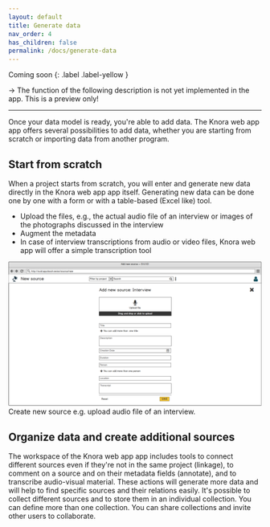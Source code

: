 ```yaml
---
layout: default
title: Generate data
nav_order: 4
has_children: false
permalink: /docs/generate-data
---
```


Coming soon
{: .label .label-yellow }

&rarr; The function of the following description is not yet implemented in the app. This is a preview only!

---

Once your data model is ready, you're able to add data. The Knora web app app offers several possibilities to add data, whether you are starting from scratch or importing data from another program.

## Start from scratch

When a project starts from scratch, you will enter and generate new data directly in the Knora web app app itself. Generating new data can be done one by one with a form or with a table-based (Excel like) tool.

- Upload the files, e.g., the actual audio file of an interview or images of the photographs discussed in the interview
- Augment the metadata
- In case of interview transcriptions from audio or video files, Knora web app will offer a simple transcription tool

![Create new source e.g. upload audio file of an interview.](../assets/images/mock-source-new-edit.png)
Create new source e.g. upload audio file of an interview.

## Organize data and create additional sources

The workspace of the Knora web app app includes tools to connect different sources even if they're not in the same project (linkage), to comment on a source and on their metadata fields (annotate), and to transcribe audio-visual material. These actions will generate more data and will help to find specific sources and their relations easily.
It's possible to collect different sources and to store them in an individual collection. You can define more than one collection. You can share collections and invite other users to collaborate.
